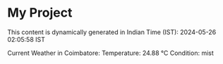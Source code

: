 # My Project

This content is dynamically generated in Indian Time (IST): 2024-05-26 02:05:58 IST


Current Weather in Coimbatore:
Temperature: 24.88 °C
Condition: mist
